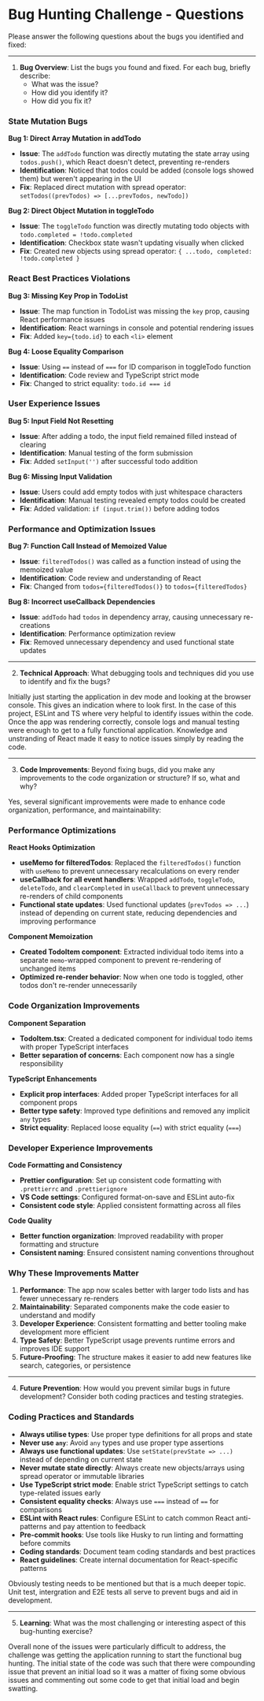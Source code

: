 # Bug Hunting Challenge - Questions

Please answer the following questions about the bugs you identified and fixed:

---

1. **Bug Overview**: List the bugs you found and fixed. For each bug, briefly describe:
   - What was the issue?
   - How did you identify it?
   - How did you fix it?

### State Mutation Bugs

**Bug 1: Direct Array Mutation in addTodo**

- **Issue**: The `addTodo` function was directly mutating the state array using `todos.push()`, which React doesn't detect, preventing re-renders
- **Identification**: Noticed that todos could be added (console logs showed them) but weren't appearing in the UI
- **Fix**: Replaced direct mutation with spread operator: `setTodos((prevTodos) => [...prevTodos, newTodo])`

**Bug 2: Direct Object Mutation in toggleTodo**

- **Issue**: The `toggleTodo` function was directly mutating todo objects with `todo.completed = !todo.completed`
- **Identification**: Checkbox state wasn't updating visually when clicked
- **Fix**: Created new objects using spread operator: `{ ...todo, completed: !todo.completed }`

### React Best Practices Violations

**Bug 3: Missing Key Prop in TodoList**

- **Issue**: The map function in TodoList was missing the `key` prop, causing React performance issues
- **Identification**: React warnings in console and potential rendering issues
- **Fix**: Added `key={todo.id}` to each `<li>` element

**Bug 4: Loose Equality Comparison**

- **Issue**: Using `==` instead of `===` for ID comparison in toggleTodo function
- **Identification**: Code review and TypeScript strict mode
- **Fix**: Changed to strict equality: `todo.id === id`

### User Experience Issues

**Bug 5: Input Field Not Resetting**

- **Issue**: After adding a todo, the input field remained filled instead of clearing
- **Identification**: Manual testing of the form submission
- **Fix**: Added `setInput('')` after successful todo addition

**Bug 6: Missing Input Validation**

- **Issue**: Users could add empty todos with just whitespace characters
- **Identification**: Manual testing revealed empty todos could be created
- **Fix**: Added validation: `if (input.trim())` before adding todos

### Performance and Optimization Issues

**Bug 7: Function Call Instead of Memoized Value**

- **Issue**: `filteredTodos()` was called as a function instead of using the memoized value
- **Identification**: Code review and understanding of React
- **Fix**: Changed from `todos={filteredTodos()}` to `todos={filteredTodos}`

**Bug 8: Incorrect useCallback Dependencies**

- **Issue**: `addTodo` had `todos` in dependency array, causing unnecessary re-creations
- **Identification**: Performance optimization review
- **Fix**: Removed unnecessary dependency and used functional state updates

---

2. **Technical Approach**: What debugging tools and techniques did you use to identify and fix the bugs?

Initially just starting the application in dev mode and looking at the browser console. This gives an indication where to look first. In the case of this project, ESLint and TS where very helpful to identify issues within the code. Once the app was rendering correctly, console logs and manual testing were enough to get to a fully functional application. Knowledge and unstranding of React made it easy to notice issues simply by reading the code.

---

3. **Code Improvements**: Beyond fixing bugs, did you make any improvements to the code organization or structure? If so, what and why?

Yes, several significant improvements were made to enhance code organization, performance, and maintainability:

### Performance Optimizations

**React Hooks Optimization**

- **useMemo for filteredTodos**: Replaced the `filteredTodos()` function with `useMemo` to prevent unnecessary recalculations on every render
- **useCallback for all event handlers**: Wrapped `addTodo`, `toggleTodo`, `deleteTodo`, and `clearCompleted` in `useCallback` to prevent unnecessary re-renders of child components
- **Functional state updates**: Used functional updates (`prevTodos => ...`) instead of depending on current state, reducing dependencies and improving performance

**Component Memoization**

- **Created TodoItem component**: Extracted individual todo items into a separate `memo`-wrapped component to prevent re-rendering of unchanged items
- **Optimized re-render behavior**: Now when one todo is toggled, other todos don't re-render unnecessarily

### Code Organization Improvements

**Component Separation**

- **TodoItem.tsx**: Created a dedicated component for individual todo items with proper TypeScript interfaces
- **Better separation of concerns**: Each component now has a single responsibility

**TypeScript Enhancements**

- **Explicit prop interfaces**: Added proper TypeScript interfaces for all component props
- **Better type safety**: Improved type definitions and removed any implicit `any` types
- **Strict equality**: Replaced loose equality (`==`) with strict equality (`===`)

### Developer Experience Improvements

**Code Formatting and Consistency**

- **Prettier configuration**: Set up consistent code formatting with `.prettierrc` and `.prettierignore`
- **VS Code settings**: Configured format-on-save and ESLint auto-fix
- **Consistent code style**: Applied consistent formatting across all files

**Code Quality**

- **Better function organization**: Improved readability with proper formatting and structure
- **Consistent naming**: Ensured consistent naming conventions throughout

### Why These Improvements Matter

1. **Performance**: The app now scales better with larger todo lists and has fewer unnecessary re-renders
2. **Maintainability**: Separated components make the code easier to understand and modify
3. **Developer Experience**: Consistent formatting and better tooling make development more efficient
4. **Type Safety**: Better TypeScript usage prevents runtime errors and improves IDE support
5. **Future-Proofing**: The structure makes it easier to add new features like search, categories, or persistence

---

4. **Future Prevention**: How would you prevent similar bugs in future development? Consider both coding practices and testing strategies.

### Coding Practices and Standards

- **Always utilise types**: Use proper type definitions for all props and state
- **Never use `any`**: Avoid `any` types and use proper type assertions
- **Always use functional updates**: Use `setState(prevState => ...)` instead of depending on current state
- **Never mutate state directly**: Always create new objects/arrays using spread operator or immutable libraries
- **Use TypeScript strict mode**: Enable strict TypeScript settings to catch type-related issues early
- **Consistent equality checks**: Always use `===` instead of `==` for comparisons
- **ESLint with React rules**: Configure ESLint to catch common React anti-patterns and pay attention to feedback
- **Pre-commit hooks**: Use tools like Husky to run linting and formatting before commits
- **Coding standards**: Document team coding standards and best practices
- **React guidelines**: Create internal documentation for React-specific patterns

Obviously testing needs to be mentioned but that is a much deeper topic. Unit test, intergration and E2E tests all serve to prevent bugs and aid in development.

---

5. **Learning**: What was the most challenging or interesting aspect of this bug-hunting exercise?

Overall none of the issues were particularly difficult to address, the challenge was getting the application running to start the functional bug hunting. The initial state of the code was such that there were compounding issue that prevent an initial load so it was a matter of fixing some obvious issues and commenting out some code to get that initial load and begin swatting.
